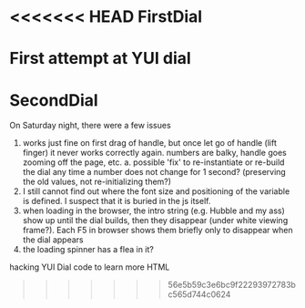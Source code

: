 <<<<<<< HEAD
FirstDial
=========

First attempt at YUI dial
=======
SecondDial
==========

On Saturday night, there were a few issues
1. works just fine on first drag of handle, but once let go of handle (lift finger) it never works
	correctly again. numbers are balky, handle goes zooming off the page, etc.
		a. possible 'fix' to re-instantiate or re-build the dial any time a number does not change for 
		   1 second? (preserving the old values, not re-initializing them?)
2. I still cannot find out where the font size and positioning of the variable is defined. I suspect
	that it is buried in the js itself.
3. when loading in the browser, the intro string (e.g. Hubble and my ass) show up until the dial
	builds, then they disappear (under white viewing frame?). Each F5 in browser shows them  briefly
	only to disappear when the dial appears
4. the loading spinner has a flea in it?

hacking YUI Dial code to learn more HTML
>>>>>>> 56e5b59c3e6bc9f22293972783bc565d744c0624
